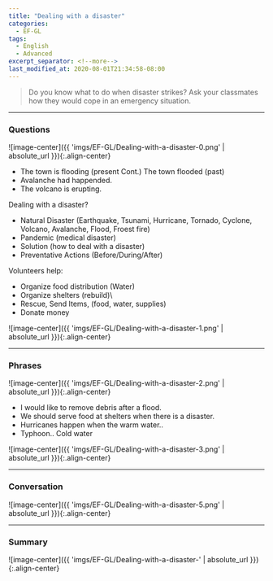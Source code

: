 ```yaml
---
title: "Dealing with a disaster"
categories:
  - EF-GL
tags:
  - English
  - Advanced
excerpt_separator: <!--more-->
last_modified_at: 2020-08-01T21:34:58-08:00
---
```

> Do you know what to do when disaster strikes? Ask your classmates how they would cope in an emergency situation.
<!--more-->

----------------------
### Questions
![image-center]({{ 'imgs/EF-GL/Dealing-with-a-disaster-0.png' | absolute_url }}){:.align-center}
- The town is flooding (present Cont.) The town flooded (past)
- Avalanche had happended.
- The volcano is erupting. 

Dealing with a disaster? 
  - Natural Disaster (Earthquake, Tsunami, Hurricane, Tornado, Cyclone, Volcano, Avalanche, Flood, Froest fire)
  - Pandemic (medical disaster) 
  - Solution (how to deal with a disaster) 
  - Preventative Actions (Before/During/After) 

Volunteers help: 
  - Organize food distribution (Water)
  - Organize shelters (rebuild)\
  - Rescue, Send Items, (food, water, supplies) 
  - Donate money

![image-center]({{ 'imgs/EF-GL/Dealing-with-a-disaster-1.png' | absolute_url }}){:.align-center}

----------------------
### Phrases
![image-center]({{ 'imgs/EF-GL/Dealing-with-a-disaster-2.png' | absolute_url }}){:.align-center}
- I would like to remove debris after a flood. 
- We should serve food at shelters when there is a disaster. 
- Hurricanes happen when the warm water..
- Typhoon.. Cold water 

![image-center]({{ 'imgs/EF-GL/Dealing-with-a-disaster-3.png' | absolute_url }}){:.align-center}

----------------------
### Conversation

![image-center]({{ 'imgs/EF-GL/Dealing-with-a-disaster-5.png' | absolute_url }}){:.align-center}


----------------------
### Summary

![image-center]({{ 'imgs/EF-GL/Dealing-with-a-disaster-' | absolute_url }}){:.align-center}


